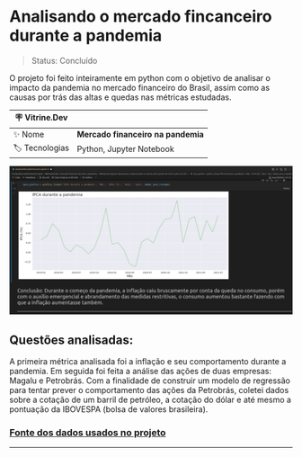 # Analisando o mercado fincanceiro durante a pandemia

> Status: Concluído

O projeto foi feito inteiramente em python com o objetivo de analisar o impacto da pandemia no mercado financeiro do Brasil, assim como as causas por trás das altas e quedas nas métricas estudadas.

| :placard: Vitrine.Dev |     |
| -------------  | --- |
| :sparkles: Nome        | **Mercado financeiro na pandemia**
| :label: Tecnologias | Python, Jupyter Notebook

![](https://github.com/BrenoMorim/mercado-financeiro-na-pandemia/blob/main/imagem-do-projeto.png?raw=true#vitrinedev)

## Questões analisadas:

A primeira métrica analisada foi a inflação e seu comportamento durante a pandemia. Em seguida foi feita a análise das ações de duas empresas: Magalu e Petrobrás. Com a finalidade de construir um modelo de regressão para tentar prever o comportamento das ações da Petrobrás, coletei dados sobre a cotação de um barril de petróleo, a cotação do dólar e até mesmo a pontuação da IBOVESPA (bolsa de valores brasileira).

### [Fonte dos dados usados no projeto](http://www.infomoney.com.br)

---
